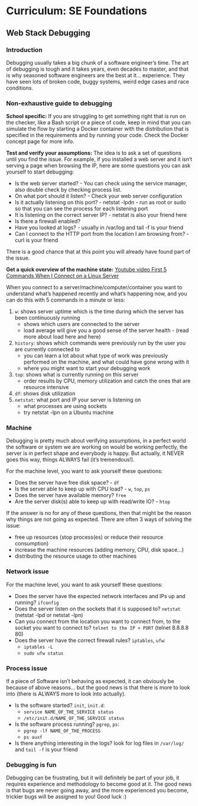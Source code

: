# Curriculum: SE Foundations
## Web Stack Debugging

### Introduction

Debugging usually takes a big chunk of a software engineer’s time. The art of debugging is tough and it takes years, even decades to master, and that is why seasoned software engineers are the best at it… experience. They have seen lots of broken code, buggy systems, weird edge cases and race conditions.

### Non-exhaustive guide to debugging

**School specific:** If you are struggling to get something right that is run on the checker, like a Bash script or a piece of code, keep in mind that you can simulate the flow by starting a Docker container with the distribution that is specified in the requirements and by running your code. Check the Docker concept page for more info.

**Test and verify your assumptions:** The idea is to ask a set of questions until you find the issue. For example, if you installed a web server and it isn’t serving a page when browsing the IP, here are some questions you can ask yourself to start debugging:

- Is the web server started? - You can check using the service manager, also double check by checking process list.
- On what port should it listen? - Check your web server configuration
- Is it actually listening on this port? - netstat -lpdn - run as root or sudo so that you can see the process for each listening port
- It is listening on the correct server IP? - netstat is also your friend here
- Is there a firewall enabled?
- Have you looked at logs? - usually in /var/log and tail -f is your friend
- Can I connect to the HTTP port from the location I am browsing from? - curl is your friend

There is a good chance that at this point you will already have found part of the issue.

**Get a quick overview of the machine state:** [Youtube video First 5 Commands When I Connect on a Linux Server](https://www.youtube.com/watch?v=1SdXFUlRx9g)

When you connect to a server/machine/computer/container you want to understand what’s happened recently and what’s happening now, and you can do this with 5 commands in a minute or less:

1. `w`: shows server uptime which is the time during which the server has been continuously running
   - shows which users are connected to the server
   - load average will give you a good sense of the server health - (read more about load here and here)
2. `history`: shows which commands were previously run by the user you are currently connected to
   - you can learn a lot about what type of work was previously performed on the machine, and what could have gone wrong with it
   - where you might want to start your debugging work
3. `top`: shows what is currently running on this server
   - order results by CPU, memory utilization and catch the ones that are resource intensive
4. `df`: shows disk utilization
5. `netstat`: what port and IP your server is listening on
   - what processes are using sockets
   - try netstat -lpn on a Ubuntu machine

### Machine

Debugging is pretty much about verifying assumptions, in a perfect world the software or system we are working on would be working perfectly, the server is in perfect shape and everybody is happy. But actually, it NEVER goes this way, things ALWAYS fail (it’s tremendous!).

For the machine level, you want to ask yourself these questions:

- Does the server have free disk space? - `df`
- Is the server able to keep up with CPU load? - `w`, `top`, `ps`
- Does the server have available memory? `free`
- Are the server disk(s) able to keep up with read/write IO? - `htop`

If the answer is no for any of these questions, then that might be the reason why things are not going as expected. There are often 3 ways of solving the issue:

- free up resources (stop process(es) or reduce their resource consumption)
- increase the machine resources (adding memory, CPU, disk space…)
- distributing the resource usage to other machines

### Network issue

For the machine level, you want to ask yourself these questions:

- Does the server have the expected network interfaces and IPs up and running? `ifconfig`
- Does the server listen on the sockets that it is supposed to? `netstat` (netstat -lpd or netstat -lpn)
- Can you connect from the location you want to connect from, to the socket you want to connect to? `telnet to the IP + PORT` (telnet 8.8.8.8 80)
- Does the server have the correct firewall rules? `iptables`, `ufw`:
   - `iptables -L`
   - `sudo ufw status`

### Process issue

If a piece of Software isn’t behaving as expected, it can obviously be because of above reasons… but the good news is that there is more to look into (there is ALWAYS more to look into actually).

- Is the software started? `init`, `init.d`:
   - `service NAME_OF_THE_SERVICE status`
   - `/etc/init.d/NAME_OF_THE_SERVICE status`
- Is the software process running? `pgrep`, `ps`:
   - `pgrep -lf NAME_OF_THE_PROCESS`
   - `ps auxf`
- Is there anything interesting in the logs? look for log files in `/var/log/` and `tail -f` is your friend

### Debugging is fun

Debugging can be frustrating, but it will definitely be part of your job, it requires experience and methodology to become good at it. The good news is that bugs are never going away, and the more experienced you become, trickier bugs will be assigned to you! Good luck :)

